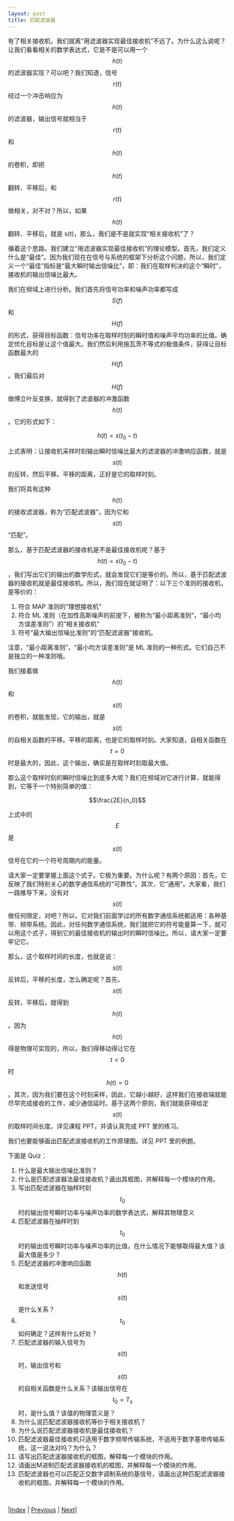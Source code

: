 ```yaml
---
layout: post
title: 匹配滤波器
---
```


有了相关接收机，我们就离“用滤波器实现最佳接收机”不远了。为什么这么说呢？让我们看看相关的数学表达式，它是不是可以用一个 $$h(t)$$ 的滤波器实现？可以吧？我们知道，信号 $$r(t)$$ 经过一个冲击响应为 $$h(t)$$ 的滤波器，输出信号就相当于 $$r(t)$$ 和 $$h(t)$$ 的卷积，即把 $$h(t)$$ 翻转、平移后，和 $$r(t)$$ 做相关，对不对？所以，如果 $$h(t)$$ 翻转、平移后，就是 s(t)，那么，我们是不是就实现“相关接收机”了？

循着这个思路，我们建立“用滤波器实现最佳接收机”的理论模型。首先，我们定义什么是“最佳”。因为我们现在在信号与系统的框架下分析这个问题，所以，我们定义一个“最佳”指标是“最大瞬时输出信噪比”，即：我们在取样判决的这个“瞬时”，接收机的输出信噪比最大。

我们在频域上进行分析。我们首先将信号功率和噪声功率都写成 $$S(f)$$ 和 $$H(f)$$ 的形式，获得目标函数：信号功率在取样时刻的瞬时值和噪声平均功率的比值。确定优化目标是让这个值最大。我们然后利用施瓦茨不等式的极值条件，获得让目标函数最大的 $$H(f)$$。我们最后对 $$H(f)$$ 做傅立叶反变换，就得到了滤波器的冲激函数 $$h(t)$$。它的形式如下：

$$h(t) = s(t_0 - t)$$

上式表明：让接收机采样时刻输出瞬时信噪比最大的滤波器的冲激响应函数，就是 $$s(t)$$ 的反转，然后平移。平移的距离，正好是它的取样时刻。

我们将具有这种 $$h(t)$$ 的接收滤波器，称为“匹配滤波器”，因为它和 $$s(t)$$ “匹配”。

那么，基于匹配滤波器的接收机是不是最佳接收机呢？基于 $$h(t) = s(t_0 - t)$$，我们写出它们的输出的数学形式，就会发现它们是等价的。所以，基于匹配滤波器的接收机就是最佳接收机。所以，我们现在就证明了：以下三个准则的接收机，是等价的：

1. 符合 MAP 准则的“理想接收机”
2. 符合 ML 准则（在加性高斯噪声的前提下，被称为“最小距离准则”，“最小均方误差准则”）的“相关接收机”
3. 符号“最大输出信噪比准则”的“匹配滤波器”接收机。

注意，“最小距离准则”，“最小均方误差准则”是 ML 准则的一种形式。它们自己不是独立的一种准则哦。

我们接着做 $$h(t)$$ 和 $$s(t)$$ 的卷积，就能发现，它的输出，就是 $$s(t)$$ 的自相关函数的平移。平移的距离，也是它的取样时刻。大家知道，自相关函数在 $$t = 0$$ 时是最大的，因此，这个输出，确实是在取样时刻取最大值。

那么这个取样时刻的瞬时信噪比到底多大呢？我们在频域对它进行计算，就能得到，它等于一个特别简单的值：

$$\frac{2E}{n_0}$$

上式中的 $$E$$ 是 $$s(t)$$ 信号在它的一个符号周期内的能量。

请大家一定要掌握上面这个式子。它极为重要。为什么呢？有两个原因：首先，它反映了我们特别关心的数字通信系统的“可靠性”。其次，它“通用”。大家看，我们一路推导下来，没有对 $$s(t)$$ 做任何限定，对吧？所以，它对我们前面学过的所有数字通信系统都适用：各种基带、频带系统。因此，对任何数字通信系统，我们就把它的符号能量算一下，就可以用这个式子，得到它的最佳接收机的输出时的瞬时信噪比。所以，请大家一定要牢记它。

那么，这个取样时间的长度，也就是说：$$s(t)$$ 反转后，平移的长度，怎么确定呢？首先，$$s(t)$$ 反转，平移后，就得到 $$h(t)$$。因为 $$h(t)$$ 得是物理可实现的，所以，我们得移动得让它在 $$t < 0$$ 时 $$h(t) = 0$$。其次，因为我们要在这个时刻采样，因此，它越小越好，这样我们在接收端就能尽早完成接收的工作，减少通信延时。基于这两个原则，我们就能获得给定 $$s(t)$$ 的取样时间长度。详见课程 PPT，并请认真完成 PPT 里的练习。

我们也要能够画出匹配滤波接收机的工作原理图。详见 PPT 里的例题。

下面是 Quiz：

1. 什么是最大输出信噪比准则？
1. 什么是匹配滤波器法最佳接收机？画出其框图，并解释每一个模块的作用。
1. 写出匹配滤波器在抽样时刻 $$t_0$$ 时的输出信号瞬时功率与噪声功率的数学表达式，解释其物理意义
1. 匹配滤波器在抽样时刻 $$t_0$$ 时的输出信号瞬时功率与噪声功率的比值，在什么情况下能够取得最大值？该最大值是多少？
1. 匹配滤波器的冲激响应函数 $$h(t)$$ 和发送信号 $$s(t)$$ 是什么关系？
1. $$t_0$$ 如何确定？这样有什么好处？
1. 匹配滤波器的输入信号为 $$s(t)$$ 时，输出信号和 $$s(t)$$ 的自相关函数是什么关系？该输出信号在 $$t_0 = T_s$$ 时，是什么值？该值的物理意义是？
1. 为什么说匹配滤波器接收机等价于相关接收机？
1. 为什么说匹配滤波器接收机是最佳接收机？
11. 匹配滤波器最佳接收机只适用于数字频带传输系统，不适用于数字基带传输系统，这一说法对吗？为什么？
11. 请写出匹配滤波器接收机的框图，解释每一个模块的作用。
11. 请画出M进制匹配滤波器接收机的框图，并解释每一个模块的作用。
11. 匹配滤波器也可以匹配正交数字调制系统的基信号，请画出这种匹配滤波器接收机的框图，并解释每一个模块的作用。

<br/>

|[Index](./) | [Previous](6-5-correlation) | [Next](6-9-error)|
